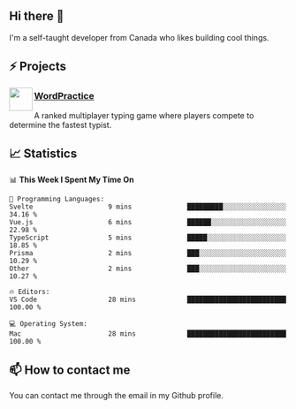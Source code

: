 <h2>Hi there 👋</h2>

<p>I'm a self-taught developer from Canada who likes building cool things.</p>

<h2>⚡ Projects</h2>

<img align="left" src="https://i.imgur.com/6RT8VFO.png" width="42" height="42" />
<h3><a target="_blank" href="https://wordpractice.io/">WordPractice</a></h3>
<p>A ranked multiplayer typing game where players compete to determine the fastest typist.</p>

<h2>📈 Statistics</h2>

<!--START_SECTION:waka-->
📊 **This Week I Spent My Time On** 

```text
💬 Programming Languages: 
Svelte                   9 mins              █████████░░░░░░░░░░░░░░░░   34.16 % 
Vue.js                   6 mins              ██████░░░░░░░░░░░░░░░░░░░   22.98 % 
TypeScript               5 mins              █████░░░░░░░░░░░░░░░░░░░░   18.85 % 
Prisma                   2 mins              ███░░░░░░░░░░░░░░░░░░░░░░   10.29 % 
Other                    2 mins              ███░░░░░░░░░░░░░░░░░░░░░░   10.27 % 

🔥 Editors: 
VS Code                  28 mins             █████████████████████████   100.00 % 

💻 Operating System: 
Mac                      28 mins             █████████████████████████   100.00 % 
```


<!--END_SECTION:waka-->

<h2>📫 How to contact me</h2>

You can contact me through the email in my Github profile.

